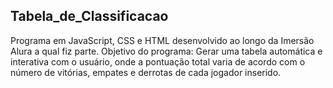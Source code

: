 ## Tabela_de_Classificacao
 Programa em JavaScript, CSS e HTML desenvolvido ao longo da Imersão Alura a qual fiz parte. 
 Objetivo do programa: Gerar uma tabela automática e interativa com o usuário, onde a pontuação total varia de acordo com o número de vitórias, empates e derrotas de cada jogador inserido.
